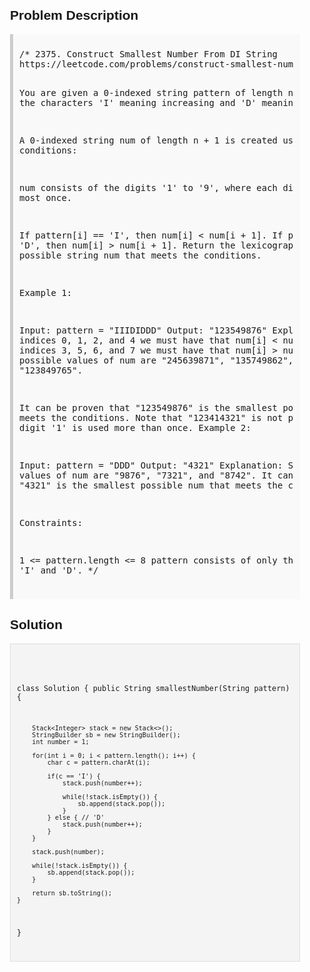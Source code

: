 <style>
  body { font-family: Arial, sans-serif; }
  .container { max-width: 600px; margin: auto; padding: 20px; }
  .comment-block { background-color: #f9f9f9; padding: 10px; border-left: 5px solid #ccc; }
  .code-block { background-color: #f4f4f4; padding: 10px; border: 1px solid #ddd; }
</style>

<div class='container'>
<h2>Problem Description</h2>
<div class='comment-block'>
<pre>
/* 2375. Construct Smallest Number From DI String
https://leetcode.com/problems/construct-smallest-number-from-di-string/description/

You are given a 0-indexed string pattern of length n 
consisting of the characters 'I' meaning increasing 
and 'D' meaning decreasing.

A 0-indexed string num of length n + 1 is created using 
the following conditions:

num consists of the digits '1' to '9', where each digit 
is used at most once.

If pattern[i] == 'I', then num[i] < num[i + 1].
If pattern[i] == 'D', then num[i] > num[i + 1].
Return the lexicographically smallest possible string num 
that meets the conditions.


Example 1:

Input: pattern = "IIIDIDDD"
Output: "123549876"
Explanation:
At indices 0, 1, 2, and 4 we must have that num[i] < num[i+1].
At indices 3, 5, 6, and 7 we must have that num[i] > num[i+1].
Some possible values of num are "245639871", "135749862", 
and "123849765".

It can be proven that "123549876" is the smallest possible 
num that meets the conditions.
Note that "123414321" is not possible because the digit '1' is 
used more than once.
Example 2:

Input: pattern = "DDD"
Output: "4321"
Explanation:
Some possible values of num are "9876", "7321", and "8742".
It can be proven that "4321" is the smallest possible num that 
meets the conditions.
 

Constraints:

1 <= pattern.length <= 8
pattern consists of only the letters 'I' and 'D'.
*/
</pre>
</div>

<h2>Solution</h2>
<div class='code-block'>
<pre><code class='language-java'>

class Solution {
    public String smallestNumber(String pattern) {
        
        Stack<Integer> stack = new Stack<>();
        StringBuilder sb = new StringBuilder();
        int number = 1;

        for(int i = 0; i < pattern.length(); i++) {
            char c = pattern.charAt(i);

            if(c == 'I') {
                stack.push(number++);

                while(!stack.isEmpty()) {
                    sb.append(stack.pop());
                }
            } else { // 'D'
                stack.push(number++);
            }
        }
        
        stack.push(number);

        while(!stack.isEmpty()) {
            sb.append(stack.pop());
        }
        
        return sb.toString();
    }
}</code></pre>
</div>
</div>
